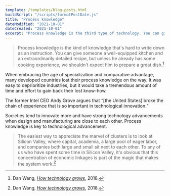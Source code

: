 ```yaml
---
template: /templates/blog-posts.html
buildScript: "/scripts/formatPostDate.js"
title: "Process knowledge"
dateModified: "2021-10-01"
dateCreated: "2021-10-01"
excerpt: "Process knowledge is the third type of technology. You can give someone the best equipment and instructions, but nothing can replace the know-how and experience."
---
```


> Process knowledge is the kind of knowledge that's hard to write down as an instruction. You can give someone a well-equipped kitchen and an extraordinarily detailed recipe, but unless he already has some cooking experience, we shouldn't expect him to prepare a great dish.[^1]

When embracing the age of specialization and comparative advantage, many developed countries lost their process knowledge on the way. It was easy to deprioritize industries, but it would take a tremendous amount of time and effort to gain back their lost know-how.

The former Intel CEO Andy Grove argues that <q>[the United States] broke the chain of experience that is so important in technological innovation.</q>

Societies tend to innovate more and have strong technology advancements when design and manufacturing are close to each other. Process knowledge is key to technological advancement.

> The easiest way to appreciate the marvel of clusters is to look at Silicon Valley, where capital, academia, a large pool of eager labor, and companies both large and small sit next to each other. To any of us who have spent some time in Silicon Valley, it's obvious that this concentration of economic linkages is part of the magic that makes the system work.[^2]

[^1]: Dan Wang, _[How technology grows](https://danwang.co/how-technology-grows/)_, 2018.
[^2]: Dan Wang, _[How technology grows](https://danwang.co/how-technology-grows/)_, 2018.
